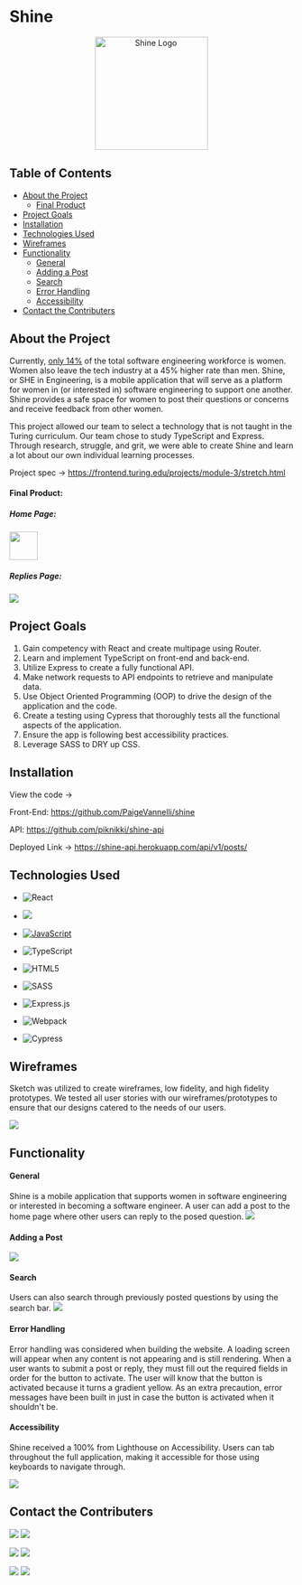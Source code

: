 # Shine
<p align="center">
<img src="./src/assets/logo.png" alt="Shine Logo" width="200">
</p>  

## Table of Contents

- [About the Project](#about-the-project)
  - [Final Product](#final-product)
- [Project Goals](#project-goals)
- [Installation](#installation)
- [Technologies Used](#technologies-used)
- [Wireframes](#wireframes)
- [Functionality](#functionality)
  - [General](#general)
  - [Adding a Post](#adding-a-post)
  - [Search](#search)
  - [Error Handling](#error-handling)
  - [Accessibility](#accessibility)
- [Contact the Contributers](#contact-the-contributers)


## About the Project

Currently, [only 14%](https://lnkd.in/eG7ssiA) of the total software engineering workforce is women. Women also leave the tech industry at a 45% higher rate than men. Shine, or SHE in Engineering, is a mobile application that will serve as a platform for women in (or interested in) software engineering to support one another. Shine provides a safe space for women to post their questions or concerns and receive feedback from other women.

This project allowed our team to select a technology that is not taught in the Turing curriculum. Our team chose to study TypeScript and Express. Through research, struggle, and grit, we were able to create Shine and learn a lot about our own individual learning processes.

Project spec ->
https://frontend.turing.edu/projects/module-3/stretch.html

#### Final Product:
##### Home Page:
<img src="src/assets/shine_home.png" style="width:50px;"/>


##### Replies Page:
![](src/assets/shine_replies.png)

## Project Goals
1. Gain competency with React and create multipage using Router.
2. Learn and implement TypeScript on front-end and back-end.
3. Utilize Express to create a fully functional API.
4. Make network requests to API endpoints to retrieve and manipulate data.
5. Use Object Oriented Programming (OOP) to drive the design of the application and the code.
6. Create a testing using Cypress that thoroughly tests all the functional aspects of the application.
7. Ensure the app is following best accessibility practices.
8. Leverage SASS to DRY up CSS.

## Installation
View the code ->

Front-End:
https://github.com/PaigeVannelli/shine

API:
https://github.com/piknikki/shine-api

Deployed Link ->
https://shine-api.herokuapp.com/api/v1/posts/

## Technologies Used

- ![React](https://img.shields.io/badge/react%20-%2320232a.svg?&style=for-the-badge&logo=react&logoColor=%2361DAFB)

- <img src="https://img.shields.io/badge/React_Router-CA4245?style=for-the-badge&logo=react-router&logoColor=white"/>

- [![JavaScript](https://img.shields.io/badge/javascript%20-%23323330.svg?&style=for-the-badge&logo=javascript&logoColor=%23F7DF1E)](https://www.javascript.com/)

- <img alt="TypeScript" src="https://img.shields.io/badge/typescript%20-%23007ACC.svg?&style=for-the-badge&logo=typescript&logoColor=white"/>

- ![HTML5](https://img.shields.io/badge/html5%20-%23E34F26.svg?&style=for-the-badge&logo=html5&logoColor=white)

- ![SASS](https://img.shields.io/badge/SASS%20-hotpink.svg?&style=for-the-badge&logo=SASS&logoColor=white)

- <img alt="Express.js" src="https://img.shields.io/badge/express.js%20-%23404d59.svg?&style=for-the-badge"/>

- ![Webpack](https://img.shields.io/badge/webpack%20-%238DD6F9.svg?&style=for-the-badge&logo=webpack&logoColor=black)

- ![Cypress](https://img.shields.io/badge/cypress%20-%2317202C.svg?&style=for-the-badge&logo=cypress&logoColor=white)

## Wireframes
Sketch was utilized to create wireframes, low fidelity, and high fidelity prototypes. We tested all user stories with our wireframes/prototypes to ensure that our designs catered to the needs of our users.

![](src/assets/Shine_wireframes.png)

## Functionality

#### General
Shine is a mobile application that supports women in software engineering or interested in becoming a software engineer. A user can add a post to the home page where other users can reply to the posed question. 
<img src="https://media.giphy.com/media/OiXZuoIeE3yjG159kf/giphy.gif">

#### Adding a Post
<img src="https://media.giphy.com/media/HuX1Vlff648hRVV0cl/giphy.gif">

#### Search
Users can also search through previously posted questions by using the search bar.
<img src="https://media.giphy.com/media/uCYtsaDcTB8Fzijk0N/giphy.gif">

#### Error Handling
Error handling was considered when building the website. A loading screen will appear when any content is not appearing and is still rendering. When a user wants to submit a post or reply, they must fill out the required fields in order for the button to activate. The user will know that the button is activated because it turns a gradient yellow. As an extra precaution, error messages have been built in just in case the button is activated when it shouldn't be.

#### Accessibility
Shine received a 100% from Lighthouse on Accessibility. Users can tab throughout the full application, making it accessible for those using keyboards to navigate through.

![](src/assets/shine_lighthouse.png)

## Contact the Contributers
[<img src="https://img.shields.io/badge/LinkedIn-anneke--miers-informational?style=for-the-badge&labelColor=black&logo=linkedin&logoColor=0077b5&&color=0FBBD6"/>][linkedin]
[<img src="https://img.shields.io/badge/Github-aemiers-informational?style=for-the-badge&labelColor=black&logo=github&color=8B0BD5"/>][github]

[<img src="https://img.shields.io/badge/LinkedIn-nikkipetersencsm-informational?style=for-the-badge&labelColor=black&logo=linkedin&logoColor=0077b5&&color=0FBBD6"/>][linkedin2]
[<img src="https://img.shields.io/badge/Github-piknikki-informational?style=for-the-badge&labelColor=black&logo=github&color=8B0BD5"/>][github2]

[<img src="https://img.shields.io/badge/LinkedIn-paigevannelli-informational?style=for-the-badge&labelColor=black&logo=linkedin&logoColor=0077b5&&color=0FBBD6"/>][linkedin3]
[<img src="https://img.shields.io/badge/Github-PaigeVannelli-informational?style=for-the-badge&labelColor=black&logo=github&color=8B0BD5"/>][github3]

<!-- Personal Definitions  -->
[linkedin]: https://www.linkedin.com/in/anneke-miers/
[github]: https://github.com/aemiers

[linkedin2]: https://www.linkedin.com/in/nikkipetersencsm/
[github2]: https://github.com/piknikki

[linkedin3]: https://www.linkedin.com/in/paigevannelli/
[github3]: https://github.com/PaigeVannelli
